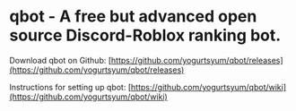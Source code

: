 # qbot - A free but advanced open source Discord-Roblox ranking bot.

Download qbot on Github: [https://github.com/yogurtsyum/qbot/releases](https://github.com/yogurtsyum/qbot/releases)

Instructions for setting up qbot: [https://github.com/yogurtsyum/qbot/wiki](https://github.com/yogurtsyum/qbot/wiki)
